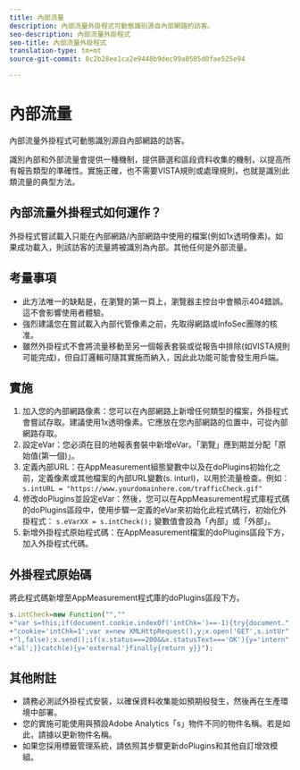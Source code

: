 ```yaml
---
title: 內部流量
description: 內部流量外掛程式可動態識別源自內部網路的訪客。
seo-description: 內部流量外掛程式
seo-title: 內部流量外掛程式
translation-type: tm+mt
source-git-commit: 8c2b28ee1ca2e9448b9dec99a0505d0fae525e94

---
```



# 內部流量

內部流量外掛程式可動態識別源自內部網路的訪客。

識別內部和外部流量會提供一種機制，提供篩選和區段資料收集的機制，以提高所有報告類型的準確性。實施正確，也不需要VISTA規則或處理規則，也就是識別此類流量的典型方法。

## 內部流量外掛程式如何運作？

外掛程式嘗試載入只能在內部網路/內部網路中使用的檔案(例如1x透明像素)。如果成功載入，則該訪客的流量將被識別為內部。其他任何是外部流量。

## 考量事項

* 此方法唯一的缺點是，在瀏覽的第一頁上，瀏覽器主控台中會顯示404錯誤。這不會影響使用者體驗。
* 強烈建議您在嘗試載入內部代管像素之前，先取得網路或InfoSec團隊的核准。
* 雖然外掛程式不會將流量移動至另一個報表套裝或從報告中排除(如VISTA規則可能完成)，但自訂邏輯可隨其實施而納入，因此此功能可能會發生用戶端。

## 實施

1. 加入您的內部網路像素：您可以在內部網路上新增任何類型的檔案，外掛程式會嘗試存取。建議使用1x透明像素。它應放在您內部網路的位置中，可從內部網路存取。
1. 設定eVar：您必須在目的地報表套裝中新增eVar。「瀏覽」應到期並分配「原始值(第一個)」。
1. 定義內部URL：在AppMeasurement組態變數中以及在doPlugins初始化之前，定義像素或其他檔案的內部URL變數(s. inturl)，以用於流量檢查。例如︰`s.intURL = "https://www.yourdomainhere.com/trafficCheck.gif"`
1. 修改doPlugins並設定eVar：然後，您可以在AppMeasurement程式庫程式碼的doPlugins區段中，使用步驟一定義的eVar來初始化此程式碼行，初始化外掛程式： `s.eVarXX = s.intCheck();`
變數值會設為「內部」或「外部」。
1. 新增外掛程式原始程式碼：在AppMeasurement檔案的doPlugins區段下方，加入外掛程式代碼。

## 外掛程式原始碼

將此程式碼新增至AppMeasurement程式庫的doPlugins區段下方。

```JavaScript
s.intCheck=new Function("",""
+"var s=this;if(document.cookie.indexOf('intChk=')==-1){try{document."
+"cookie='intChk=1';var x=new XMLHttpRequest(),y;x.open('GET',s.intUr"
+"l,false);x.send();if(x.status===200&&x.statusText==='OK'){y='intern"
+"al';}}catch(e){y='external'}finally{return y}}");
```

## 其他附註

* 請務必測試外掛程式安裝，以確保資料收集能如預期般發生，然後再在生產環境中部署。
* 您的實施可能使用與預設Adobe Analytics「s」物件不同的物件名稱。若是如此，請據以更新物件名稱。
* 如果您採用標籤管理系統，請依照其步驟更新doPlugins和其他自訂增效模組。
